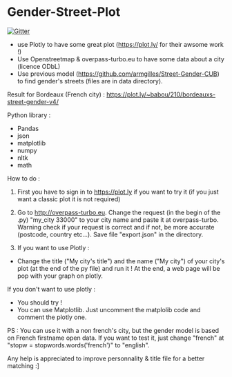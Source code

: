 Gender-Street-Plot
==================

[![Gitter](https://badges.gitter.im/Join%20Chat.svg)](https://gitter.im/armgilles/Gender-Street-Plot?utm_source=badge&utm_medium=badge&utm_campaign=pr-badge&utm_content=badge)

- use Plotly to have some great plot (https://plot.ly/ for their awsome work !)
- Use Openstreetmap & overpass-turbo.eu to have some data about a city (licence ODbL)
- Use previous model (https://github.com/armgilles/Street-Gender-CUB) to find gender's streets (files are in data directory).

Result for Bordeaux (French city) : https://plot.ly/~babou/210/bordeauxs-street-gender-v4/

Python library :
 - Pandas
 - json
 - matplotlib
 - numpy
 - nltk
 - math

How to do :

1) First you have to sign in to https://plot.ly if you want to try it (if you just want a classic plot it is not required)

2) Go to http://overpass-turbo.eu. Change the request (in the begin of the .py) "my_city 33000" to your city name and paste it  at overpass-turbo. Warning check if your request is correct and if not, be more accurate (postcode, country etc...). Save file "export.json" in the directory.

3) If you want to use Plotly :
  - Change the title ("My city's title") and the name ("My city") of your city's plot (at the end of the py file) and run it ! At the end, a web page will be pop with your graph on plotly.
  
   If you don't want to use plotly :
  - You should try !
  - You can use Matplotlib. Just uncomment the matplolib code and comment the plotly one.


PS : You can use it with a non french's city, but the gender model is based on French firstname open data. If you want to test it, just change "french" at "stopw = stopwords.words('french')" to "english".

Any help is appreciated to improve personnality & title file for a better matching :]



